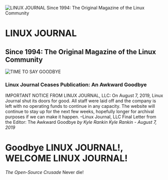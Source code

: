 ![LINUX JOURNAL Since 1994: The Original Magazine of the Linux Community](https://www.linuxjournal.com/themes/linuxjournal/images/ljlogo.png)
# LINUX JOURNAL
## Since 1994: The Original Magazine of the Linux Community

![TIME TO SAY GOODBYE](https://www.linuxjournal.com/sites/default/files/styles/featured_480x360_/public/nodeimage/story/bigstock-Torn-Red-Paper-Revealing-The-W-294597019_0.jpg?itok=QQznVV-p)
### Linux Journal Ceases Publication: An Awkward Goodbye
IMPORTANT NOTICE FROM LINUX JOURNAL, LLC:
On August 7, 2019, Linux Journal shut its doors for good. All staff were laid off and the company is left with no operating funds to continue in any capacity. The website will continue to stay up for the next few weeks, hopefully longer for archival purposes if we can make it happen.
–Linux Journal, LLC
Final Letter from the Editor: The Awkward Goodbye
_by Kyle Rankin_
_Kyle Rankin - August 7, 2019_

# Goodbye LINUX JOURNAL!, WELCOME LINUX JOURNAL!
_The Open-Source Crusade_ Never die!
